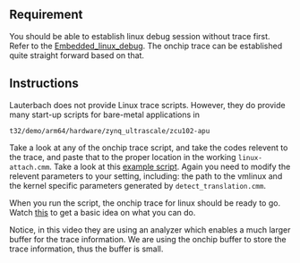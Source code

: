 ## Requirement

You should be able to establish linux debug session without trace first. Refer to the [Embedded_linux_debug](https://github.com/wchen258/lauterbach-log/blob/master/debug_linux/Embedded_Linux_debug.md). The onchip trace can be established quite straight forward based on that.

## Instructions

Lauterbach does not provide Linux trace scripts. However, they do provide many start-up scripts for bare-metal applications in 
```
t32/demo/arm64/hardware/zynq_ultrascale/zcu102-apu
```
Take a look at any of the onchip trace script, and take the codes relevent to the trace, and paste that to the proper location in the working `linux-attach.cmm`. Take a look at this [example script](linux-attch-traced.cmm). Again you need to modify the relevent parameters to your setting, including: the path to the vmlinux and the kernel specific parameters generated by `detect_translation.cmm`.

When you run the script, the onchip trace for linux should be ready to go. Watch [this](https://www.youtube.com/watch?v=ipgXGO6JKZE) to get a basic idea on what you can do.

Notice, in this video they are using an analyzer which enables a much larger buffer for the trace information. We are using the onchip buffer to store the trace information, thus the buffer is small.
